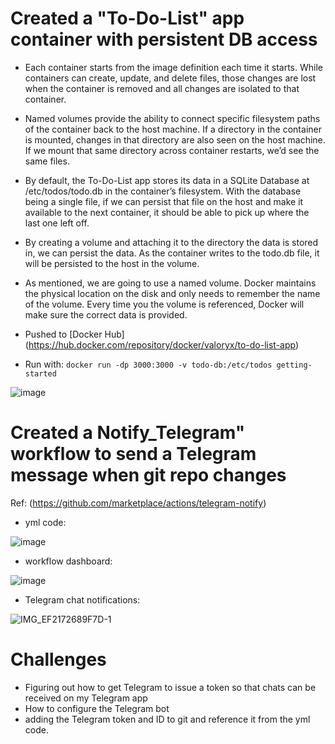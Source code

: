# Created a "To-Do-List" app container with persistent DB access

- Each container starts from the image definition each time it starts. While containers can create, update, and delete files, those changes are lost when the container is removed and all changes are isolated to that container. 

- Named volumes provide the ability to connect specific filesystem paths of the container back to the host machine. If a directory in the container is mounted, changes in that directory are also seen on the host machine. If we mount that same directory across container restarts, we’d see the same files.

- By default, the To-Do-List app stores its data in a SQLite Database at /etc/todos/todo.db in the container’s filesystem. With the database being a single file, if we can persist that file on the host and make it available to the next container, it should be able to pick up where the last one left off. 

- By creating a volume and attaching it to the directory the data is stored in, we can persist the data. As the container writes to the todo.db file, it will be persisted to the host in the volume.

- As mentioned, we are going to use a named volume. Docker maintains the physical location on the disk and only needs to remember the name of the volume. Every time you the volume is referenced, Docker will make sure the correct data is provided.

- Pushed to [Docker Hub] (https://hub.docker.com/repository/docker/valoryx/to-do-list-app)

- Run with: `docker run -dp 3000:3000 -v todo-db:/etc/todos getting-started`

![image](https://user-images.githubusercontent.com/111099302/205428128-e3103042-ce57-43a2-9a28-34e2edfc64ee.png)

#
# Created a Notify_Telegram" workflow to send a Telegram message when git repo changes 
Ref: (https://github.com/marketplace/actions/telegram-notify)

- yml code: 

![image](https://user-images.githubusercontent.com/111099302/205428389-7548cc61-5041-43de-abd9-990ef65478a0.png)

- workflow dashboard: 

![image](https://user-images.githubusercontent.com/111099302/205428450-ef775399-374b-433f-9c76-685cec93166a.png)

- Telegram chat notifications:

![IMG_EF2172689F7D-1](https://user-images.githubusercontent.com/111099302/205428693-3004d237-3c2f-48e1-ab4b-1bbc9d880fdc.jpeg)

#
# Challenges
- Figuring out how to get Telegram to issue a token so that chats can be received on my Telegram app
- How to configure the Telegram bot
- adding the Telegram token and ID to git and reference it from the yml code.


